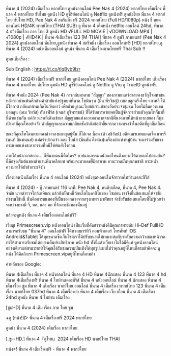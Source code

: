 พี่นาค 4 (2024) เต็มเรื่อง พากย์ไทย ดูหนังออนไลน์ Pee Nak 4 (2024) พากย์ไทย เต็มเรื่อง พี่นาค 4 พากย์ไทย ซับไทย ดูหนัง HD ดูซีรีย์ออนไลน์ ดู Netflix ดูหนังฟรี ดูหนังไทย พี่นาค 4 พากย์ไทย ซับไทย HD, Pee Nak 4 สตรีมมิ่ง ฟรี 2024 พากย์ไทย (Full HD/1080p) หนัง ธี่ หยด ออนไลน์ HD/4K พากย์ไทย (THAI SUB) ดู พี่นาค 4 เต็มหนัง netflix ออนไลน์ 24hd, พี่นาค 4 sf เต็มเรื่อง ภาค ไทย 3 ดูหนัง HD √FULL HD MOVIE | √DOWNLOAD MP4 | √1080p | √HD4K | พี่นาค 4เต็มเรื่อง 123 [M-THAI] พี่นาค 4 ดูฟรี ภาพยนตร์ (Pee Nak 4 2024) ดูหนังออนไลน์ ซับไทย,ดูหนัง พี่นาค 4 สตรีมมิ่ง เต็มเรื่อง ออนไลน์ฟรี [HD] พากย์ไทย,ดู พี่นาค 4 (2024) หนังเต็มออนไลน์ ดูหนัง พี่นาค 4 เต็มเรื่องภาคไทยฟรี Thai Sub !!

ดูหนเต็มเรื่อง :<a href='https://t.co/tlqByb9lzr' style='display:none;'>ดูหนัง พี่นาค 4 สตรีมมิ่ง เต็มเรื่อง HD/1080P ออนไลน์</a>

Sub English : <a href='https://t.co/tlqByb9lzr' style='display:none;'>https://t.co/tlqByb9lzr</a>

พี่นาค 4 (2024) เต็มเรื่องฟรี พากย์ไทย ดูหนังออนไลน์ Pee Nak 4 (2024) พากย์ไทย เต็มเรื่อง พี่นาค 4 พากย์ไทย ซับไทย ดูหนัง HD ดูซีรีย์ออนไลน์ ดู Netflix ดู Viu ดู TrueID ดูหนังฟรี.

พี่นาค 4หนัง 2024 (Pee Nak 4) การกลับมาตาม “สัญญา” ของภาพยนตร์ฮาสยองขวัญใจมหาชน หลังจากผ่านพ้นศึกล้างคำสาปแห่งปฐมบทพี่นาค โทมินจุน (มีน พีรวิชญ์) เซเลบลูกครึ่งไทย-เกาหลี ได้มีโอกาส กลับมาบ้านเกิดในวัยเยาว์ เพื่อช่วยบูรณะโบสถ์เก่าแก่ของวัดประจำชุมชน โดยไม่ลืมควงแขน บอลลูน (เอม วิทวัส) กับ เฟิร์ส (เจมส์ ภูริพรรธน์) ที่ได้รับการอวยยศเป็นผู้จัดการส่วนตัวคุณโทก็มาที่นี่ด้วยเช่นกัน แค่ก้าวแรกที่เดินเข้ามา สัญญาณแห่งความอาฆาตจากผีพี่นาคภายใต้หน้ากากสยอง ก็พุ่งเป้ามาที่คุณโทอย่างจัง คำสัญญาและความเกลียดชังกำลังก่อตัวขึ้นจากความทรงจำในอดีตที่ถูกลืมเลือน

ขณะที่คุณโทโดนตามจองล้างจองผลาญอยู่นั้น ก็ได้เจอ น็อต (ต้า อธิวัตน์) อดีตเณรเทพแกดเจ็ต แพรรี่ (นนท์ อินทนนท์) แม่ครัวปากแจ๋ว และ โบนัส (มินตัน ดิ๊งด่อง)เครื่องด่าแห่งหมู่บ้าน จะมาร่วมรับแรงกระแทกแห่งชะตากรรมที่หนีให้พ้นยังไงก่อน

ภายใต้หน้ากากสยอง... ผีพี่นาคตนนี้คือใคร? บาปและกรรมหนักแค่ไหนถึงอยากให้ตายตกไปตามกัน? นี่คือจุดเริ่มต้นของตำนานพี่นาคอีกบท พร้อมจะมาบดขยี้มิตรภาพ อาละวาดมันทุกภพชาติ กระหน่ำความฮาให้ป่าช้ากระเจิง!\

เรื่องย่อหนังเต็มเรื่อง พี่นาค 4 ออนไลน์ (2024) หนังสุดหลอนในจักรวาลไทบ้านเดอะซีรีส์

พี่นาค 4 (2024) - บู๊ ภาพยนตร์ 116 นาที. Pee Nak 4, คนดิบเดือด, พี่นาค 4, Pee Nak 4. จ่าชัย นายตำรวจใกล้เกษียณ แล้วยังเป็นหนี้ก้อนโตในคาสิโนของ ไซม่อน เขาจึงยื่นข้อเสนอให้จ่าชัยทำงานใช้หนี้ นั่นคือการขนทองที่เป็นของกลางจากกรุงเทพฯ มาพัทยา จ่าชัยรับข้อเสนอโดยที่ไม่รู้เลยว่าระหว่างทางมี จี, ทศ, และ หก ที่จ้องจะชิงทองนั้นอยู่

แล้วจะดูหนัง พี่นาค 4 เต็มเรื่องออนไลน์ฟรี?

เว็บดูเ Primescreen.vip หนังออนไลน์ เป็นเว็บที่คัดสรรหนังดีมีคุณภาพระดับ Hi-Def FullHD สามารถรับชม "พี่นาค 4" ออนไลน์ฟรี ได้ทางสมาร์ทีวี คอมพิวเตอร์ โทรศัพท์ iOS Android&Tablet ได้ทุกขนาดซึ่งเว็บไซต์เราได้ปรับขนาดให้เหมาะสมกับระดับความกว้างของหน้าจอ ทำให้สามารถรับชมได้อย่างเต็มประสิทธิภาพ หนัง hd ทั้งนี้แล้วเว็บเราไม่ได้มีดีแค่ ดูหนังออนไลน์ อย่างเดียวแต่สามารถทำให้คุณได้รับชมความบันเทิงได้ทุกรูปแบบไม่ว่าคุณอยู่ที่ไหนก็ตามถ้าคิดจะ ดูหนัง ให้คิดถึงเรา Primescreen.vipอยู่ที่ไหนก็ตามถ้า

คำหลักของ Google:

พี่นาค 4เต็มเรื่อง พี่นาค 4 หนังออนไลน์ พี่นาค 4 HD พี่นาค 4นักแสดง พี่นาค 4 123 พี่นาค 4 hd พี่นาค 4เต็มเรื่องฟรี พี่นาค 4 ไทบ้านเดอะซีรีส์ พี่นาค 4 หนังออนไลน์ พี่นาค 4 นักแสดง พี่นาค 4 เต็ม เรื่อง ซูม พี่นาค 4 เต็มเรื่อง พากย์ไทย ออนไลน์ พี่นาค 4 เต็มเรื่อง พากย์ไทย 123 พี่นาค 4 เต็มเรื่อง พากย์ไทย 037hd พี่นาค 4 เต็มเรื่องย่อ พี่นาค 4 เต็มเรื่อง เว็บ เถื่อน พี่นาค 4 เต็มเรื่อง 24hd ดูหนัง พี่นาค 4 ไทบ้าน เต็มเรื่อง

[ซูมHD] พี่นาค 4 เต็ม เรื่อง ภาค ไทย ซูม

+ดู (หนัง!)▷ พี่นาค 4 เต็มเรื่องฟรี 2024 พากย์ไทย

ดูหนัง พี่นาค 4 (2024) เต็มเรื่อง พากย์ไทย

[.ซูม-HD.] พี่นาค 4『ดูไทย』2024 เต็มเรื่อง HD พากย์ไทย THAI

หนัง>! พี่นาค 4 เต็มเรื่องฟรี - พี่นาค 4 พากย์ไทย

